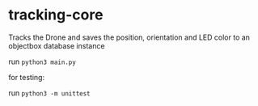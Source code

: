# tracking-core

Tracks the Drone and saves the position, orientation and LED color to an objectbox database instance

run ```python3 main.py```

for testing:

run ```python3 -m unittest```
